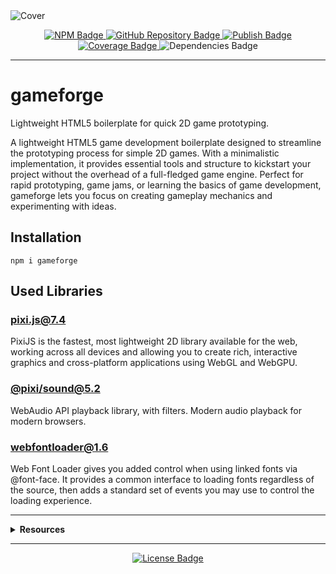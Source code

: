 <img src="https://repository-images.githubusercontent.com/1047834015/b6547cd4-f329-42d5-a481-cae5b7debfbc" alt="Cover" />

<p align="center">
  <a href="https://npmjs.com/package/gameforge/" target="_blank" alt="NPM" >
    <img src="https://img.shields.io/npm/v/gameforge.svg" alt="NPM Badge" />
  </a>

  <a href="https://github.com/rdarida/gameforge" target="_blank" alt="GitHub Repository">
    <img src="https://img.shields.io/badge/-repository-222222?style=flat&logo=github" alt="GitHub Repository Badge" />
  </a>

  <a href="https://github.com/rdarida/gameforge/actions/workflows/publish.yml" target="_blank" alt="GitHub Actions">
    <img src="https://github.com/rdarida/gameforge/actions/workflows/publish.yml/badge.svg" alt="Publish Badge" />
  </a>

  <a href="https://sonarcloud.io/dashboard?id=rdarida_gameforge" target="_blank" alt="SonarCloud">
    <img src="https://sonarcloud.io/api/project_badges/measure?project=rdarida_gameforge&metric=coverage" alt="Coverage Badge" />
  </a>

  <img src="https://img.shields.io/librariesio/release/npm/gameforge" alt="Dependencies Badge" />
</p>
<hr>

# gameforge
Lightweight HTML5 boilerplate for quick 2D game prototyping.

A lightweight HTML5 game development boilerplate designed to streamline the
prototyping process for simple 2D games. With a minimalistic implementation, it
provides essential tools and structure to kickstart your project without the
overhead of a full-fledged game engine. Perfect for rapid prototyping, game jams,
or learning the basics of game development, gameforge lets you focus on creating
gameplay mechanics and experimenting with ideas.

## Installation

```shell
npm i gameforge
```

## Used Libraries

### [pixi.js@7.4](https://www.npmjs.com/package/pixi.js)

PixiJS is the fastest, most lightweight 2D library available for the web, working
across all devices and allowing you to create rich, interactive graphics and
cross-platform applications using WebGL and WebGPU.

### [@pixi/sound@5.2](https://www.npmjs.com/package/@pixi/sound)

WebAudio API playback library, with filters. Modern audio playback
for modern browsers.

### [webfontloader@1.6](https://www.npmjs.com/package/webfontloader)

Web Font Loader gives you added control when using linked fonts via @font-face.
It provides a common interface to loading fonts regardless of the source, then
adds a standard set of events you may use to control the loading experience.

<hr>

<details>
  <summary>
    <strong>Resources</strong>
  </summary>

- [Documentation](https://rdarida.github.io/gameforge/)
</details>

<hr>

<p align="center">
  <a href="LICENSE" target="_blank" alt="License">
    <img src="https://img.shields.io/badge/license-MIT-green" alt="License Badge" />
  </a>
</p>
